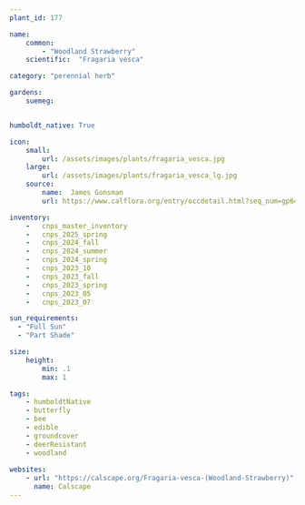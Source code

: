 ```yaml
---
plant_id: 177 

name: 
    common:  
        - "Woodland Strawberry" 
    scientific:  "Fragaria vesca"   

category: "perennial herb"

gardens: 
    suemeg: 


humboldt_native: True

icon: 
    small: 
        url: /assets/images/plants/fragaria_vesca.jpg 
    large: 
        url: /assets/images/plants/fragaria_vesca_lg.jpg 
    source: 
        name:  James Gonsman 
        url: https://www.calflora.org/entry/occdetail.html?seq_num=gp6440 

inventory: 
    -   cnps_master_inventory
    -   cnps_2025_spring
    -   cnps_2024_fall
    -   cnps_2024_summer
    -   cnps_2024_spring
    -   cnps_2023_10
    -   cnps_2023_fall
    -   cnps_2023_spring
    -   cnps_2023_05 
    -   cnps_2023_07 

sun_requirements:
  - "Full Sun"
  - "Part Shade"

size:
    height: 
        min: .1 
        max: 1

tags: 
    - humboldtNative
    - butterfly
    - bee
    - edible
    - groundcover
    - deerResistant
    - woodland
 
websites: 
    - url: "https://calscape.org/Fragaria-vesca-(Woodland-Strawberry)"
      name: Calscape
---
```

